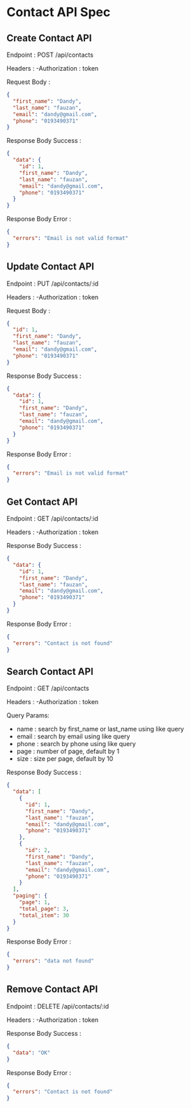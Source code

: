 # Contact API Spec

## Create Contact API

Endpoint : POST /api/contacts

Headers :
-Authorization : token

Request Body :

```json
{
  "first_name": "Dandy",
  "last_name": "fauzan",
  "email": "dandy@gmail.com",
  "phone": "0193490371"
}
```

Response Body Success :

```json
{
  "data": {
    "id": 1,
    "first_name": "Dandy",
    "last_name": "fauzan",
    "email": "dandy@gmail.com",
    "phone": "0193490371"
  }
}
```

Response Body Error :

```json
{
  "errors": "Email is not valid format"
}
```

## Update Contact API

Endpoint : PUT /api/contacts/:id

Headers :
-Authorization : token

Request Body :

```json
{
  "id": 1,
  "first_name": "Dandy",
  "last_name": "fauzan",
  "email": "dandy@gmail.com",
  "phone": "0193490371"
}
```

Response Body Success :

```json
{
  "data": {
    "id": 1,
    "first_name": "Dandy",
    "last_name": "fauzan",
    "email": "dandy@gmail.com",
    "phone": "0193490371"
  }
}
```

Response Body Error :

```json
{
  "errors": "Email is not valid format"
}
```

## Get Contact API

Endpoint : GET /api/contacts/:id

Headers :
-Authorization : token

Response Body Success :

```json
{
  "data": {
    "id": 1,
    "first_name": "Dandy",
    "last_name": "fauzan",
    "email": "dandy@gmail.com",
    "phone": "0193490371"
  }
}
```

Response Body Error :

```json
{
  "errors": "Contact is not found"
}
```

## Search Contact API

Endpoint : GET /api/contacts

Headers :
-Authorization : token

Query Params:

- name : search by first_name or last_name using like query
- email : search by email using like query
- phone : search by phone using like query
- page : number of page, default by 1
- size : size per page, default by 10

Response Body Success :

```json
{
  "data": [
    {
      "id": 1,
      "first_name": "Dandy",
      "last_name": "fauzan",
      "email": "dandy@gmail.com",
      "phone": "0193490371"
    },
    {
      "id": 2,
      "first_name": "Dandy",
      "last_name": "fauzan",
      "email": "dandy@gmail.com",
      "phone": "0193490371"
    }
  ],
  "paging": {
    "page": 1,
    "total_page": 3,
    "total_item": 30
  }
}
```

Response Body Error :

```json
{
  "errors": "data not found"
}
```

## Remove Contact API

Endpoint : DELETE /api/contacts/:id

Headers :
-Authorization : token

Response Body Success :

```json
{
  "data": "OK"
}
```

Response Body Error :

```json
{
  "errors": "Contact is not found"
}
```
